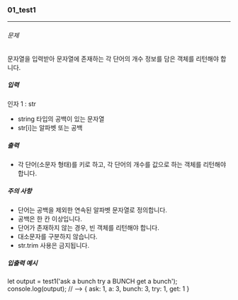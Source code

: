 ### 01_test1


***

###### 문제 

문자열을 입력받아 문자열에 존재하는 각 단어의 개수 정보를 담은 객체를 리턴해야 합니다.

##### 입력

인자 1 : str
- string 타입의 공백이 있는 문자열
- str[i]는 알파벳 또는 공백

##### 출력

- 각 단어(소문자 형태)를 키로 하고, 각 단어의 개수를 값으로 하는 객체를 리턴해야 합니다.

##### 주의 사항

- 단어는 공백을 제외한 연속된 알파벳 문자열로 정의합니다.
- 공백은 한 칸 이상입니다.
- 단어가 존재하지 않는 경우, 빈 객체를 리턴해야 합니다.
- 대소문자를 구분하지 않습니다.
- str.trim 사용은 금지됩니다.


##### 입출력 예시

let output = test1('ask a bunch try a BUNCH get a bunch');
console.log(output); // --> { ask: 1, a: 3, bunch: 3, try: 1, get: 1 }